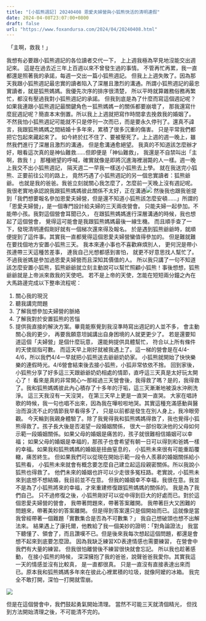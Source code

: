 ```yaml
---
title: "[小狐熊週記] 20240408 恩愛夫婦營與小狐熊快活的清明連假"
date: 2024-04-08T23:07:00+0800
draft: false
url: "https://www.foxandursa.com/2024/04/20240408.html"
---
```


 「主啊，救我！」

我想有必要跟小狐熊週記的各位讀者交代一下，
上上週我極為罕見地沒能交出週記來。
這是在過去近三年上百週以來不曾發生過的事情。
不管再忙再累，我一直都還是照著我的承諾，每週一交出一篇小狐熊週記。
但我上上週失敗了。因為那天我跟小狐熊週記最忠實的讀者陷入了深層且激烈的溝通。所謂小狐熊週記的最忠實讀者，就是狐熊媽媽。我優先次序的排序很清楚，
所以平時就算雜務俗務再繁忙，都沒有壓過我對小狐熊週記的承諾。
但我到底是為了什麼而寫這個週記呢？如果我連跟小狐熊週記最關鍵角色ー狐熊媽媽ー的關係都要崩壞了，
那我還寫什麼屁週記呢？簡直本末倒置。所以我上上週就把寫作時間拿去挽救我的婚姻了。
不然我怕小狐熊週記可能就不只是停刊一次而已，而是要永久停刊了。還真不諱言，我跟狐熊媽媽之間結婚十多年來，累積了很多沉重的傷害。
只是平常我們都把它包起來藏起來了。
如今終於扛不住了、要被壓死了。上上週的週一晚上，雖然我們進行了深層且激烈的溝通，
但是愈溝通愈絕望。
我真的不知道該怎麼辦才好，眼看這次真的是神仙難救……但即便是「神仙難救」，
我還是不自禁叫出「主啊，救我！」
那種絕望的呼喊，確實就像是即將沉進海裡溺斃的人一樣。週一晚上我交不出小狐熊週記，
隔天週二一早我一樣送小狐熊去上學。
就在我送完小狐熊、正要前往公司的路上，
竟然巧遇了小狐熊週記的另一個忠實讀者：狐熊爺爺。
也就是我的爸爸。我爸立刻就關心我怎麼了，怎麼前一天晚上沒有週記呢。
我很老實地承認說我跟狐熊媽媽彼此關係不太好，正在溝通![]($https://fonts.gstatic.com/s/e/notoemoji/15.0/1f62d/72.png)
然後我也跟我爸提到「我們想要報名參加恩愛夫婦營，但是還不知道小狐熊該怎麼安頓……」所謂的「恩愛夫婦營」，是一個專門設計給夫婦的三天兩夜營會。
只能夫婦一起參加。不能帶小孩。我對這個營會耳聞已久，
在跟狐熊媽媽進行深層溝通的時候，我也想起了這個營會，
覺得這可能會是我跟狐熊媽媽最後一線生機。
而且順手查了一下，發現清明連假剛好就有一個梯次還來得及報名。
於是遇到狐熊爺爺時，就順便提到了這件事。其實我一直都覺得這個恩愛夫婦營蠻值得參加的。
但是難就難在要找個地方安置小狐熊三天。
我本來連小事也不喜歡麻煩別人，
更何況是帶小孩連帶三天這種苦差事，
連我自己光想都感到害怕，
就更不好意思找人幫忙了。不過我爸媽是參加過恩愛夫婦營而且深知其價值的人。
所以我只講了一句不知道該怎麼安置小狐熊，狐熊爺爺就立刻主動說可以幫忙照顧小狐熊！事後想想，狐熊爺爺就是上帝派來救我的天使吧。
若不是上帝的天使，怎能在短短兩分鐘之內在大馬路邊完成以下整串流程呢：
1. 關心我的現況
2. 聽我講完問題
3. 了解我想參加夫婦營的脈絡
4. 了解我對於安置狐熊的苦惱
5. 提供我直接的解決方案。畢竟能察覺到我沒準時寫出週記的人並不多，
會主動關心我的更少，
再要我願意坦誠講出自身困境的人就更更少了。
若是還要知道這個「夫婦營」是個什麼玩意，
還能夠提供具體幫忙，
符合以上所有條件的天使屈指可數。
而這天早上剛好就被我遇上了。這一梯的營會是在4/4-4/6，所以我們4/4一早就把小狐熊送去爺爺奶奶家。
小狐熊就開始了快快樂樂的連假時光。4/6營會結束後去接小狐熊，小狐非常依依不捨。
回到家後，小狐熊分享了好多這三天跟爺爺奶奶相處的情節，直呼這三天真是太好玩太開心了！
看來是真的非常開心～那經過三天營會後，我得救了嗎？是的，我得救了。我和狐熊媽媽彼此內心積存了十多年的汙垢，這三天漸漸地被淚水沖刷洗淨。
這三天我沒有一天沒哭，
在第三天早上更是一直哭一直哭。
大家在唱詩歌的時候，我一句也唱不出來，因為我在嘩啦啦地哭。其實這種充滿感動與醫治而淚流不止的情節我早看得多了，
只是以前都是發生在別人身上，我冷眼旁觀。
今天輪到我親身體驗了。除了我覺得我和狐熊媽媽得救了，我也覺得小狐熊得救了。孩子長大後是否渴望一段婚姻關係，
很大一部份取決他的父母如何示範一段婚姻關係。如果父母的婚姻是痛苦的，孩子就很難相信婚姻可以幸福；
如果父母的婚姻是幸福的，那孩子也會希望有朝一日可以得到和爸媽一樣的幸福。如果我和狐熊媽媽的婚姻是扭曲窒息的，
小狐熊未來很有可能重蹈覆轍，痛苦終生。
但如果我們可以從現在開始示範一段令人羨慕的婚姻關係給小狐熊看，
小狐熊未來就會有概念要怎麼自己建立起這段親密關係。所以我說小狐熊也得救了。
他們未來的婚姻也許可以少走很多冤枉路。老實說，小狐熊未來到底想不想結婚，我目前並不在意。
但我的婚姻幸不幸福，我很在意。我並不是為了小狐熊將來的幸福，才來重建修復跟狐熊媽媽的關係的。
我是為了我們自己。
只不過修復之後，小狐熊剛好可以從中得到巨大的好處而已。對於這個恩愛夫婦營的營會，
我帶著問題來，帶著答案離開。
我帶著巨大又困難的問題來，帶著美妙的答案離開。
但是得到答案還只是個開始而已。這就像是當我曾經帶著一個難題「實數集合是否為不可數集？」
我自己想破頭也想不出解法來。
結果遇上了康托爾，他教給了我一個美妙的證明：「對角論證法」
我當下聽懂了、領會了，而且讚嘆不已。但是後來我每次想起這個問題，都還是會想不起來到底要怎麼證。
因為我缺乏練習XD表達情感也需要練習，
在營會中我們有大量的練習。
但我很怕離營後不練習很快就會忘記。
所以我也趁著感動，
在接小狐熊的時候，
深深擁抱了我的爸爸，說聲爸爸我愛你。其實我這一天的情感並沒有比較真，
是一直都很真。
只是一直沒有直接表達出來而已。原本我和狐熊媽媽多年來在彼此心裡累積的垃圾，就像阿嬤的冰箱。
我完全不敢打開，深怕一打開就雪崩。

![]($https://blogger.googleusercontent.com/img/b/R29vZ2xl/AVvXsEjWa_1vs3S3tdRUpmDCUCYq0pJmN2mjSbvdZha1_Gv8e566DPWvp1aBvq4HIrQVtbj2wN-0rJN7jhWMizZmF76AQOqVPppb1iPoUVsR8aPmv7kCQVnwomZ_dZvIolxmtTJ8ZJkK_In0-ApkrfQMOJepaYjknWYL4iSzL61Cfx9sjhJoE2nY8l_YGjucbSc/s320/image.png)





但是在這個營會中，我們鼓起勇氣開始清理。
當然不可能三天就清個精光，
但找到方法開始清理之後，不可能清不完的。
